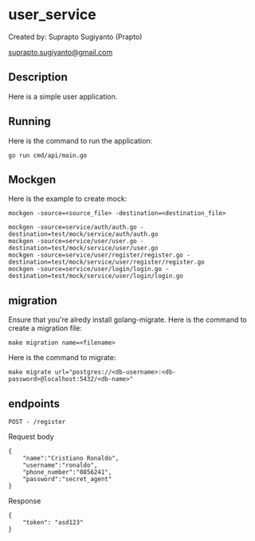 # user_service

Created by:
Suprapto Sugiyanto (Prapto)

suprapto.sugiyanto@gmail.com

## Description

Here is a simple user application.

## Running

Here is the command to run the application:

```
go run cmd/api/main.go
```

## Mockgen

Here is the example to create mock:

```
mockgen -source=<source_file> -destination=<destination_file>

mockgen -source=service/auth/auth.go -destination=test/mock/service/auth/auth.go
mockgen -source=service/user/user.go -destination=test/mock/service/user/user.go
mockgen -source=service/user/register/register.go -destination=test/mock/service/user/register/register.go
mockgen -source=service/user/login/login.go -destination=test/mock/service/user/login/login.go
```

## migration

Ensure that you're alredy install golang-migrate.
Here is the command to create a migration file:

```
make migration name=<filename>
```

Here is the command to migrate:

```
make migrate url="postgres://<db-username>:<db-password>@localhost:5432/<db-name>"
```

## endpoints

```
POST - /register
```

Request body

```
{
    "name":"Cristiano Ronaldo",
    "username":"ronaldo",
    "phone_number":"0856241",
    "password":"secret_agent"
}
```

Response

```
{
    "token": "asd123"
}
```
